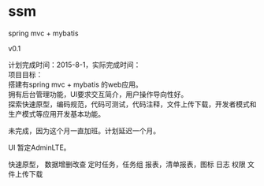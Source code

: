 # ssm
spring mvc + mybatis <br />
<p>
v0.1
    <p>
    计划完成时间：2015-8-1，实际完成时间：<br />
    项目目标：<br />
    搭建有spring mvc + mybatis 的web应用。<br />
    拥有后台管理功能，UI要求交互简介，用户操作导向性好。<br />
    探索快速原型，编码规范，代码可测试，代码注释，文件上传下载，开发者模式和生产模式等应用开发基本功能。
    </p>
    <p>
    未完成，因为这个月一直加班。计划延迟一个月。
    </p>
    UI 暂定AdminLTE。
	</p>
	快速原型，
	数据增删改查
	定时任务，任务组
	报表，清单报表，图标
	日志
	权限
	文件上传下载
</p>
